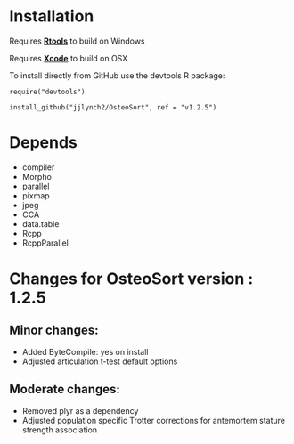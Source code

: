# Installation
Requires [**Rtools**](https://cran.r-project.org/bin/windows/Rtools/) to build on Windows

Requires [**Xcode**](https://developer.apple.com/xcode/) to build on OSX

To install directly from GitHub use the devtools R package:

`require("devtools")`

`install_github("jjlynch2/OsteoSort", ref = "v1.2.5")`

# Depends
* compiler
* Morpho
* parallel
* pixmap
* jpeg
* CCA
* data.table
* Rcpp
* RcppParallel

# Changes for OsteoSort version : 1.2.5

## Minor changes:
* Added ByteCompile: yes on install
* Adjusted articulation t-test default options

## Moderate changes:
* Removed plyr as a dependency
* Adjusted population specific Trotter corrections for antemortem stature strength association

